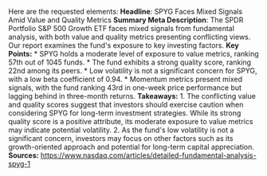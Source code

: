 ﻿---
title: ""
date: "2025-08-22T07:36:14"
category: "Markets"
summary: ""
slug: ""
source_urls:
  - ""
seo:
  title: " | Hash n Hedge"
  description: ""
  keywords: ["news", "markets", "brief"]
---
Here are the requested elements:  **Headline**: SPYG Faces Mixed Signals Amid Value and Quality Metrics  **Summary Meta Description**: The SPDR Portfolio S&P 500 Growth ETF faces mixed signals from fundamental analysis, with both value and quality metrics presenting conflicting views. Our report examines the fund's exposure to key investing factors.  **Key Points:**  * SPYG holds a moderate level of exposure to value metrics, ranking 57th out of 1045 funds. * The fund exhibits a strong quality score, ranking 22nd among its peers. * Low volatility is not a significant concern for SPYG, with a low beta coefficient of 0.94. * Momentum metrics present mixed signals, with the fund ranking 43rd in one-week price performance but lagging behind in three-month returns.  **Takeaways:**  1. The conflicting value and quality scores suggest that investors should exercise caution when considering SPYG for long-term investment strategies. While its strong quality score is a positive attribute, its moderate exposure to value metrics may indicate potential volatility. 2. As the fund's low volatility is not a significant concern, investors may focus on other factors such as its growth-oriented approach and potential for long-term capital appreciation.  **Sources:** https://www.nasdaq.com/articles/detailed-fundamental-analysis-spyg-1
